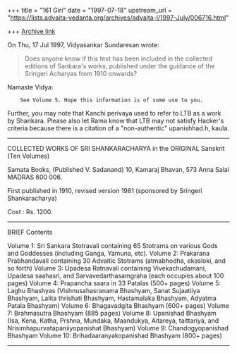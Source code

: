 +++
title = "161 Giri"
date = "1997-07-18"
upstream_url = "https://lists.advaita-vedanta.org/archives/advaita-l/1997-July/006716.html"

+++
[Archive link](https://lists.advaita-vedanta.org/archives/advaita-l/1997-July/006716.html)

On Thu, 17 Jul 1997, Vidyasankar Sundaresan wrote:

> Does anyone know if this text has been included in the collected editions
> of Sankara's works, published under the guidance of the Sringeri Acharyas
> from 1910 onwards?

Namaste Vidya:

        See Volume 5. Hope this information is of some use to you.
Further, you may note that Kanchi perivaya used to refer to LTB as a work
by Shankara. Please also let Rama know that LTB may not satisfy Hacker's
criteria because there is a citation of a "non-authentic" upanishhad.h,
kaula.

*******************************************************
COLLECTED WORKS OF SRI SHANKARACHARYA
in the ORIGINAL Sanskrit (Ten Volumes)

Samata Books, (Published V. Sadanand)
10, Kamaraj Bhavan,  573 Anna Salai
MADRAS  600 006.

First published in 1910, revised version 1981
(sponsored by Sringeri Shankaracharya)

Cost : Rs. 1200.

*******************************************************
BRIEF Contents


Volume 1:  Sri Sankara Stotravali containing 65 Stotrams
           on various Gods and Goddesses (including Ganga,
           Yamuna, etc).
Volume 2:  Prakarana Prabhandavali containing 30 Advaitic
           Stotrams (atmabhodha, ekasloki, and so forth)
Volume 3:  Upadesa Ratnavali containing  Vivekachudamani,
           Upadesa saahasri, and Sarvavedarthasamgraha
           (each occupies about 100 pages)
Volume 4:  Prapancha saara in 33 Patalas (500+ pages)
Volume 5:  Laghu Bhashyas (Vishnusahasranama Bhashyam,
           Sanat Sujaatiiya Bhashyam, Lalita thrishati
           Bhashyam, Hastamalaka Bhashyam, Adyatma Patala
           Bhashyam)
Volume 6:  Bhagavadgita Bhashyam (600+ pages)
Volume 7:  Brahmasutra Bhashyam (885 pages)
Volume 8:  Upanishad Bhashyam (Isa, Kena, Katha, Prshna,
           Mundaka, Maandukya, Aitareya, taittariya, and
           Nrisimhapurvatapaniiyopanishat Bhashyam)
Volume 9:  Chandogyopanishad Bhashyam
Volume 10: Brihadaaranyakopanishad Bhashyam (800+ pages)
*******************************************************

